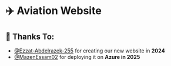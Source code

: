 # ✈️ Aviation Website

## 🙌 Thanks To:

- [@Ezzat-Abdelrazek-255](https://github.com/Ezzat-Abdelrazek-255) for creating our new website in **2024**  
- [@MazenEssam02](https://github.com/MazenEssam02) for deploying it on **Azure in 2025**
